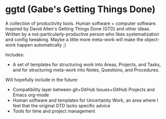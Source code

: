# ggtd (Gabe's Getting Things Done)

A collection of productivity tools. Human software + computer software. Inspired by David Allen's Getting Things Done (GTD) and other ideas.
Written by a not-particularly-productive person who likes systematization and config tweaking. Maybe a little more meta-work will make the object-work happen automatically ;)

Includes:
- A set of templates for structuring work into Areas, Projects, and Tasks, and for structuring meta-work into Notes, Questions, and Procedures.

Will hopefully include in the future:
- Compatibility layer between git+GitHub Issues+GitHub Projects and Emacs org-mode
- Human software and templates for Uncertainty Work, an area where I feel that the original GTD lacks specific advice
- Tools for time and project management
